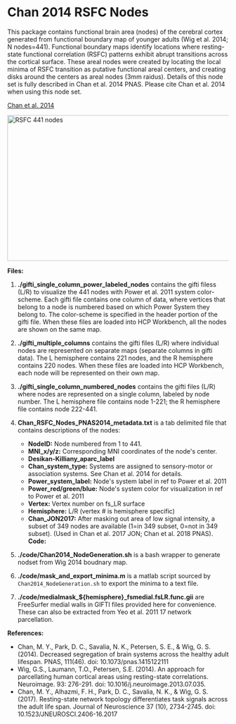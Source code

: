 # Chan 2014 RSFC Nodes
This package contains functional brain area (nodes) of the cerebral cortex generated from functional boundary map of younger adults (Wig et al. 2014; N nodes=441). Functional boundary maps identify locations where resting-state functional correlation (RSFC) patterns exhibit abrupt transitions across the cortical surface. These areal nodes were created by locating the local minima of RSFC transition as putative functional areal centers, and creating disks around the centers as areal nodes (3mm raidus). Details of this node set is fully described in Chan et al. 2014 PNAS. Please cite Chan et al. 2014 when using this node set.

[Chan et al. 2014](http://www.pnas.org/content/111/46/E4997)

<img src="https://github.com/mychan24/Chan_RSFC_Nodes/blob/master/png/Chan2014_RSFC_441Nodes_PowerLabel_wh.png" alt="RSFC 441 nodes" width="509" height="331">

**Files:**
1. **./gifti_single_column_power_labeled_nodes** contains the gifti filess (L/R) to visualize the 441 nodes with Power et al. 2011 system color-scheme. Each gifti file contains one column of data, where vertices that belong to a node is numbered based on which Power System they belong to. The color-scheme is specified in the header portion of the gifti file. When these files are loaded into HCP Workbench, all the nodes are shown on the same map. 

2. **./gifti_multiple_columns** contains the gifti files (L/R) where individual nodes are represented on separate maps (separate columns in gifti data). The L hemisphere contains 221 nodes, and the R hemisphere contains 220 nodes. When these files are loaded into HCP Workbench, each node will be represented on their own map. 

3. **./gifti_single_column_numbered_nodes** contains the gifti files (L/R) where nodes are represented on a single column, labeled by node number. The L hemisphere file contains node 1-221; the R hemisphere file contains node 222-441.

4. **Chan_RSFC_Nodes_PNAS2014_metadata.txt** is a tab delimited file that contains descriptions of the nodes:
   * **NodeID:**                 Node numbered from 1 to 441. 
   * **MNI_x/y/z:**             Corresponding MNI coordinates of the node's center.
   * **Desikan-Killiany_aparc_label**
   * **Chan_system_type:**     Systems are assigned to sensory-motor or association systems. See
                           Chan et al. 2014 for details. 
   * **Power_system_label:**   Node's system label in ref to Power et al. 2011
   * **Power_red/green/blue:** Node's system color for visualization in ref to Power et al. 2011
   * **Vertex:**              Vertex number on fs_LR surface
   * **Hemisphere:**           L/R (vertex # is hemisphere specific)
   * **Chan_JON2017:**         After masking out area of low signal intensity, a subset of 349 
                           nodes are available (1=in 349 subset, 0=not in 349 subset). 
                           (Used in Chan et al. 2017 JON; Chan et al. 2018 PNAS). 
**Code:**
1. **./code/Chan2014_NodeGeneration.sh** is a bash wrapper to generate nodset from Wig 2014 boudnary map. 
2. **./code/mask_and_export_minima.m** is a matlab script sourced by `Chan2014_NodeGeneration.sh` to export the minima to a text file. 
3. **./code/medialmask_${hemisphere}_fsmedial.fsLR.func.gii** are FreeSurfer medial walls in GIFTI files provided here for convenience. These can also be extracted from Yeo et al. 2011 17 network parcellation. 

**References:**
* Chan, M. Y., Park, D. C., Savalia, N. K., Petersen, S. E., & Wig, G. S. (2014). Decreased segregation of brain systems across the healthy adult lifespan. PNAS, 111(46). doi: 10.1073/pnas.1415122111
* Wig, G.S., Laumann, T.O., Petersen, S.E. (2014). An approach for parcellating human cortical areas using resting-state correlations. Neuroimage. 93: 276-291. doi: 10.1016/j.neuroimage.2013.07.035.
* Chan, M. Y., Alhazmi, F. H., Park, D. C., Savalia, N. K., & Wig, G. S. (2017). Resting-state network topology differentiates task signals across the adult life span. Journal of Neuroscience 37 (10), 2734-2745. doi: 10.1523/JNEUROSCI.2406-16.2017
